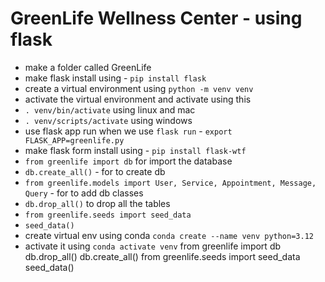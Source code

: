 # GreenLife Wellness Center - using flask

-   make a folder called GreenLife
-   make flask install using - `pip install flask`
-   create a virtual environment using `python -m venv venv`
-   activate the virtual environment and activate using this
-   `. venv/bin/activate` using linux and mac
-   `. venv/scripts/activate` using windows
-   use flask app run when we use `flask run` - `export FLASK_APP=greenlife.py`
-   make flask form install using - `pip install flask-wtf`
-   `from greenlife import db` for import the database
-   `db.create_all()` - for to create db
-   `from greenlife.models import User, Service, Appointment, Message, Query` - for to add db classes
-   `db.drop_all()` to drop all the tables
-   `from greenlife.seeds import seed_data`
-   `seed_data()`
-   create virtual env using conda `conda create --name venv python=3.12`
-   activate it using `conda activate venv`
    from greenlife import db
    db.drop_all()
    db.create_all()
    from greenlife.seeds import seed_data
    seed_data()
